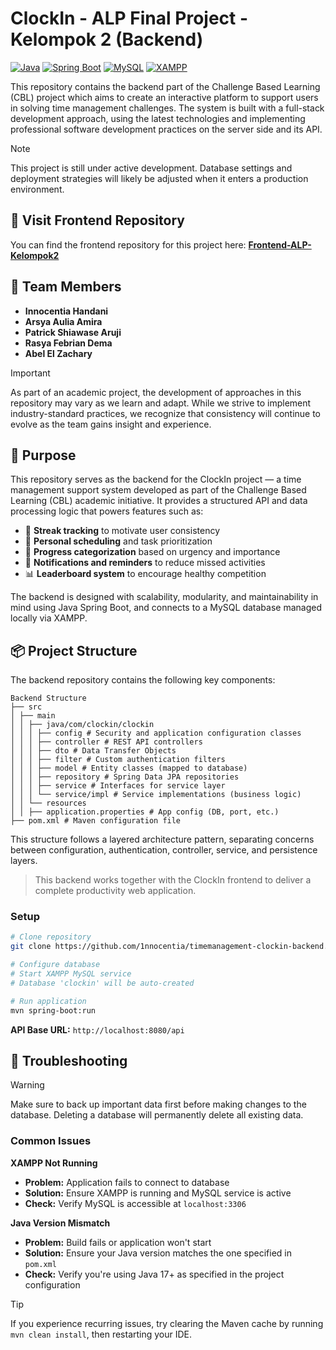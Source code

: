 # ClockIn - ALP Final Project - Kelompok 2 (Backend)

[![Java](https://img.shields.io/badge/Java-17+-orange?style=flat&logo=openjdk)](https://openjdk.org/)
[![Spring Boot](https://img.shields.io/badge/Spring%20Boot-3.0+-green?style=flat&logo=springboot)](https://spring.io/projects/spring-boot)
[![MySQL](https://img.shields.io/badge/MySQL-8.0+-4479A1?style=flat&logo=mysql&logoColor=white)](https://www.mysql.com/)
[![XAMPP](https://img.shields.io/badge/XAMPP-recommended-FB7A24?style=flat&logo=xampp&logoColor=white)](https://www.apachefriends.org/download.html)

This repository contains the backend part of the Challenge Based Learning (CBL) project which aims to create an interactive platform to support users in solving time management challenges. The system is built with a full-stack development approach, using the latest technologies and implementing professional software development practices on the server side and its API.

> [!NOTE]
> This project is still under active development. Database settings and deployment strategies will likely be adjusted when it enters a production environment.

## 🔗 Visit Frontend Repository 
You can find the frontend repository for this project here: 
[**Frontend-ALP-Kelompok2**](https://github.com/1nnocentia/timeproductivityweb)

## 👥 Team Members
- **Innocentia Handani**
- **Arsya Aulia Amira**
- **Patrick Shiawase Aruji**
- **Rasya Febrian Dema**
- **Abel El Zachary**


> [!IMPORTANT]
> As part of an academic project, the development of approaches in this repository may vary as we learn and adapt. While we strive to implement industry-standard practices, we recognize that consistency will continue to evolve as the team gains insight and experience.

## 📌 Purpose

This repository serves as the backend for the ClockIn project — a time management support system developed as part of the Challenge Based Learning (CBL) academic initiative. It provides a structured API and data processing logic that powers features such as:

- 🧠 **Streak tracking** to motivate user consistency  
- 📅 **Personal scheduling** and task prioritization  
- 🚦 **Progress categorization** based on urgency and importance  
- 🔔 **Notifications and reminders** to reduce missed activities  
- 📊 **Leaderboard system** to encourage healthy competition  

The backend is designed with scalability, modularity, and maintainability in mind using Java Spring Boot, and connects to a MySQL database managed locally via XAMPP.

## 📦 Project Structure

The backend repository contains the following key components:

```
Backend Structure
├── src
│ ├── main
│ │ ├── java/com/clockin/clockin
│ │ │ ├── config # Security and application configuration classes
│ │ │ ├── controller # REST API controllers
│ │ │ ├── dto # Data Transfer Objects
│ │ │ ├── filter # Custom authentication filters
│ │ │ ├── model # Entity classes (mapped to database)
│ │ │ ├── repository # Spring Data JPA repositories
│ │ │ ├── service # Interfaces for service layer
│ │ │ └── service/impl # Service implementations (business logic)
│ │ └── resources
│ │ ├── application.properties # App config (DB, port, etc.)
├── pom.xml # Maven configuration file
```

This structure follows a layered architecture pattern, separating concerns between configuration, authentication, controller, service, and persistence layers.

> This backend works together with the ClockIn frontend to deliver a complete productivity web application.

### Setup
```bash
# Clone repository
git clone https://github.com/1nnocentia/timemanagement-clockin-backend.git

# Configure database
# Start XAMPP MySQL service
# Database 'clockin' will be auto-created

# Run application
mvn spring-boot:run
```

**API Base URL:** `http://localhost:8080/api`

## 🔧 Troubleshooting

> [!WARNING]
> Make sure to back up important data first before making changes to the database. Deleting a database will permanently delete all existing data.

### Common Issues

**XAMPP Not Running**
- **Problem:** Application fails to connect to database
- **Solution:** Ensure XAMPP is running and MySQL service is active
- **Check:** Verify MySQL is accessible at `localhost:3306`

**Java Version Mismatch**
- **Problem:** Build fails or application won't start
- **Solution:** Ensure your Java version matches the one specified in `pom.xml`
- **Check:** Verify you're using Java 17+ as specified in the project configuration

> [!TIP]
> If you experience recurring issues, try clearing the Maven cache by running `mvn clean install`, then restarting your IDE.

